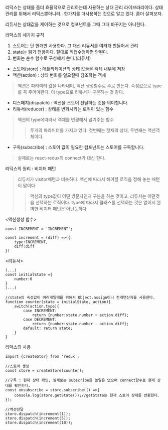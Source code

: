 리덕스는 상태를 좀더 효율적으로 관리하는데 사용하는 상태 관리 라이브러리이다. 상태관리를 위해서 리덕스뿐아니라.. 한가지를 더사용하는 것으로 알고 있다. 좀더 살펴보자.

리듀서는 상태값을 제어하는 것으로 컴포넌트를 그때 그때 바꾸지는 아니한다.

리덕스의 세가지 규칙 
1. 스토어는 단 한개만 사용한다. 그 대신 리듀서를 여러개 만들어서 관리
2. state는 읽기 전용이다. 절대로 직접수정하면 안된다.
3. 변화는 순수 함수로 구성해서 쓴다.(리듀서)

* 스토어(store) : 애플리케이션의 상태 값들을 객체 내부에 저장
* 액션(action) : 상태 변화를 일으킬때 참조하는 객체
> 액션은 파라미터 값을 나타내며, 액션 생성함수로 주로 만든다. 속성값으로 type를 꼭 주어야한다. 이 type으로 리듀서가 구분하는 것 같다.
* 디스패치(dispatch) : 액션을 스토어 전달하는 것을 의미합니다.
* 리듀서(reducer) : 상태를 변화시키는 로직이 있는 함수
> 액션의 type에따라서 객체를 변경해서 넘겨주는 함수
>> 두개의 파라미터를 가지고 있다. 첫번째는 혅재의 상태, 두번째는 액션객체이다.
* 구독(subscribe) : 스토어 값이 필요한 컴포넌트는 스토어를 구독합니다. 
> 실제로는 react-redux의 connect가 대신 한다.

리덕스의 원리 : 비지터 패턴
> 리듀서가 visitor패턴과 비슷하다. 액션에 따라서 해야할 로직을 정해 놓는 패턴이 말이다. 
>> 액션의 type값이 어떤 방문자인지 구분을 하는 것이고, 리듀서는 어떤것을 선택하는 로직이다. type에 따라서 클래스를 선택하는 것은 없어서 완벽한 비지터 패턴은 아닌듯하다.

<액션생성 함수>
```
const INCREMENT = 'INCREMENT';

const increment = (diff) =>({
    type:INCREMENT,
    diff:diff
})
```

<리듀서>
```
(...)
const initialState ={
    number:0
}
(...)

//state의 속성값이 여러개일때를 위해서 Object.assign이나 전개연산자를 사용한다.
function counter(state = initialState, action){
    switch(action.type){
        case INCREMENT:
            return {number:state.number + action.diff};
        case DECREMENT:
            return {number:state.number - action.diff};
        default: return state;    
    }
}
```

리덕스의 사용
```
import {createStor} from 'redux';

//스토어 생성
const store = createStore(counter);

//구독 : 현재 상태 확인, 실제로는 subscribe를 쓸일은 없으며 connect함수로 현재 상태를 확인한다.
const unsubscribe = store.subscribe(() =>{
    console.log(store.getState());//getState는 현재 스토어 상태를 반환한다.
});

//액션전달
store.dispatch(increment(1));
store.dispatch(increment(5));
store.dispatch(increment(10));

```
